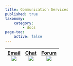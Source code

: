 ```yaml
---
title: Communication Services
published: true
taxonomy:
    category:
        - docs
page-toc:
    active: false
---
```


|[Email<br>![](/start/icons/email.png)](email)|[Chat<br>![](/start/icons/chat.png)](chat)|[Forum<br>![](/start/icons/forum.png)](forum)|
|:--:|:--:|:--:|
